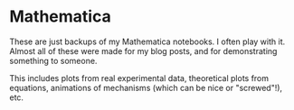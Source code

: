 Mathematica
===
These are just backups of my Mathematica notebooks. I often play with it. Almost all of these were made for my blog posts, and for demonstrating something to someone.

This includes plots from real experimental data, theoretical plots from equations, animations of mechanisms (which can be nice or "screwed"!), etc.
